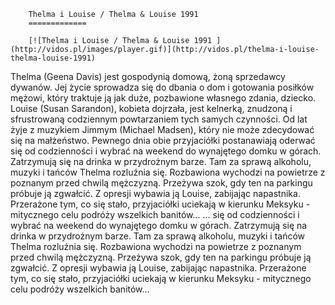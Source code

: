 
        Thelma i Louise / Thelma & Louise 1991 
        =============
        
        [![Thelma i Louise / Thelma & Louise 1991 ](http://vidos.pl/images/player.gif)](http://vidos.pl/thelma-i-louise-thelma-louise-1991)
        
        
 Thelma (Geena Davis) jest gospodynią domową, żoną sprzedawcy dywanów. Jej życie sprowadza się do dbania o dom i gotowania posiłków mężowi, który traktuje ją jak duże, pozbawione własnego zdania, dziecko. Louise (Susan Sarandon), kobieta dojrzała, jest kelnerką, znudzoną i sfrustrowaną codziennym powtarzaniem tych samych czynności. Od lat żyje z muzykiem Jimmym (Michael Madsen), który nie może zdecydować się na małżeństwo. Pewnego dnia obie przyjaciółki postanawiają oderwać się od codzienności i wybrać na weekend do wynajętego domku w górach. Zatrzymują się na drinka w przydrożnym barze. Tam za sprawą alkoholu, muzyki i tańców Thelma rozluźnia się. Rozbawiona wychodzi na powietrze z poznanym przed chwilą mężczyzną. Przeżywa szok, gdy ten na parkingu próbuje ją zgwałcić. Z opresji wybawia ją Louise, zabijając napastnika. Przerażone tym, co się stało, przyjaciółki uciekają w kierunku Meksyku - mitycznego celu podróży wszelkich banitów...  ... się od codzienności i wybrać na weekend do wynajętego domku w górach. Zatrzymują się na drinka w przydrożnym barze. Tam za sprawą alkoholu, muzyki i tańców Thelma rozluźnia się. Rozbawiona wychodzi na powietrze z poznanym przed chwilą mężczyzną. Przeżywa szok, gdy ten na parkingu próbuje ją zgwałcić. Z opresji wybawia ją Louise, zabijając napastnika. Przerażone tym, co się stało, przyjaciółki uciekają w kierunku Meksyku - mitycznego celu podróży wszelkich banitów...
    